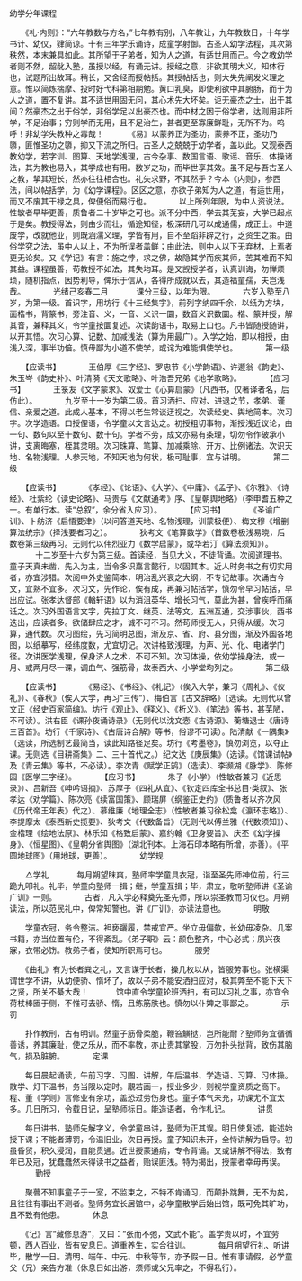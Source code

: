 幼学分年课程

　　《礼·内则》：“六年教数与方名，”七年教有别，八年教让，九年教数日，十年学书计、幼仪，肄简谅。十有三年学乐诵诗，成童学射御。古圣人幼学法程，其次第秩然，本末兼具如此。其所望于子弟者，知为人之道，有适世用而己。今之教幼学者则不然，龆龀入塾，虽授以经，有诵无讲。授经之意，非欲其明大义，知体行也，试题所出故耳。稍长，又舍经而授帖括。其授帖括也，则大失先阐发义理之意。惟以简炼揣摩、投时好弋科第相期勉。黄口乳臭，即使利欲中其腑肠，而于为人之道，置不复讲。其不适世用固无问，其心术先大坏矣。讵无豪杰之士，出于其间？然豪杰之出于俗学，非俗学足以出豪杰也。而中材之困于俗学者，达则用非所学，不足治事；穷则学而无用，且不足治生，甚者更至寡廉鲜耻，无所不为。呜呼！非幼学失教种之毒哉！
　
　　《易》以蒙养正为圣功，蒙养不正，圣功乃隳，匪惟圣功之隳，抑又下流之所归。古圣人之兢兢于幼学者，盖以此。又观泰西教幼学，若字训、图算、天地学浅理，古今杂事、数国言语、歌谣、音乐、体操诸法，其为教也易入，其学成也有用。数岁之功，而毕世享其效。虽不足与吾古圣人之教，挈其短长，然亦往往相合也。礼失求野，不其然乎？今本《内则》，参西法，间以帖括学，为《幼学课程》。区区之意，亦欲子弟知为人之道，有适世用，而又不废其干禄之具，俾便俗而易行也。
　
　　以上所列年限，为中人资说法。性敏者早毕更善，质鲁者二十岁毕之可也。派不分中西，学去其芜妄，大学已起点于是矣。教授得法，则由少而壮，循途知径，极深研几可以成通儒，成正士。中道废学，改就他业，则既涵濡义理，学皆有用，自不至蹈非辟之行，乏资生之策。由俗学究之法，虽中人以上，不为所误者盖鲜；由此法，则中人以下无弃材，上焉者更无论矣。又《学记》有言：施之悖，求之佛，故隐其学而疾其师，苦其难而不知其益。课程虽善，苟教授不如法，其失均耳。是又觊授学者，认真训诲，勿惮烦琐，随机指点，因势利导，俾乐于信从，各得所成就以去，其造福童孺，夫岂浅哉。
　
　　光绪己亥春二月
　
　　课分三级，以年为限。
　
　　六岁入塾至八岁，为第一级。首识字，用坊行《十三经集字》，前列字纳四千余，以纸为方块，面楷书，背篆书，旁注音、义，一音、义识一圜，数音义识数圜。楷、篆并授，解其音，兼释其义，令学童按圜复述。次读韵语书，取易上口也。凡书皆随授随讲，以开其悟。次习心算、记数、加减浅法（算为用最广）。入学之始，即以相授，由浅入深，事半功倍。慎毋鄙为小道不使学，或诧为难能惧使学也。
　
　　第一级

　　【应读书】
　
　　王伯厚《三字经》、罗忠节《小学韵语》、许遯翁《韵史》、朱玉岑《韵史补》、叶清漪《天文歌略》、叶浩吾兄弟《地学歌略》。
　
　　【应习书】
　
　　王箓友《文字蒙求》、奴爱士《心算启蒙》（凡西书，仅著译者名，后仿此）。
　
　　九岁至十一岁为第二级。首习洒扫、应对、进退之节，孝弟、谨信、亲爱之道。此成人基本，不得以老生常谈迂视之。次读经史、舆地简本。次习字。次学造语。口授俚语，令学童以文言达之。初授粗切事物，渐授浅近议论，由一句、数句以至十数句、数十句。学者不劳，成文亦易有条理，切勿令作破承小讲，支离晦塞，桎其灵明。次习珠算、笔算、加减乘除、开方、比例诸法。次识天地、名物浅理。人参天地，不知天地为何状，极可耻事，宜与讲明。
　
　　第二级

　　【应读书】
　
　　《孝经》、《论语》、《大学》、《中庸》、《孟子》、《尔雅》、《诗经》、杜紫纶《读史论略》、马贵与《文献通考》序、《皇朝舆地略》（李申耆五种之一。有单行本。读“总叙”，余分省入应习）。
　
　　【应习书】
　
　　《圣谕广训》、卜舫济《启悟要津》（以问答道天地、名物浅理，训蒙极便）、梅文穆《增删算法统宗》（择浅要者习之）。
　
　　狄考文《笔算数学》（首数卷极浅易晓，后数卷第三级再习。无则代以伟烈亚力《数学启蒙》，或华若汀《算法须知》）。
　
　　十二岁至十六岁为第三级。首读经，当见大义，不徒背诵。次阅道理书。童子天真未凿，先入为主，当令多识嘉言懿行，以固其本。近人时务书之有切实用者，亦宜涉猎。次阅中外史鉴简本，明治乱兴衰之大纲，不专记故事。次诵古今文，宜熟不宜多。次习文，先作论，俟有成，再兼习帖括学，慎勿令早习帖括，早出应试。张孝达督部《輶轩语》以为消沮英华、增长习气，莫此为甚，曾疾呼而痛诋之。次习外国语言文字，先拉丁文、继英、法等文。五洲互通，交涉事伙，西书迭出，应读者多。欲储肆应之才，诚不可不习。然苟师授无人，只得从缓。次习算，通代数。次习图绘，先习简明总图，渐及京、省、府、县分图，渐及外国各地图，以纸摹写，经纬度数，尤宜切记。次讲格致浅理，为声、光、化、电诸学门径。次讲医学浅理，保身济人之术，不可不知。次习体操，依幼学操身法，或一月、或两月尽一课，调血气、强筋骨，故泰西大、小学堂均列之。
　
　　第三级

　　【应读书】
　
　　《易经》、《书经》、《礼记》（俟入大学，兼习《周礼》、《仪礼》）、《春秋》（俟入大学，再习“三传”）、梅伯言《古文辞略》（选读。无则代以曾文正《经史百家简编》。坊行《观止》、《释义》、《析义》、《笔法》等书，甚芜陋，不可读）。洪右臣《课孙夜诵诗录》（无则代以沈文悫《古诗源》、蘅塘退士《唐诗三百首》。坊行《千家诗》、《古唐诗合解》等书，俗谬不可读）。陆清献《一隅集》（选读，所选制艺最简当，读此知路径足矣。坊行《考墨卷》，慎勿浏览，以夺正课。无则选《目耕斋集》二、三十首代之。）纪文达《庚辰集》（选读。《馆课试帖》及《青云集》等书，不必读）。李次青《赋学正鹄》（选读）、李濒湖《脉学》、陈修园《医学三字经》。
　
　　【应习书】
　
　　朱子《小学》（性敏者兼习《近思录》）、吕新吾《呻吟语摘》、苏厚子《四礼从宜》、《钦定四库全书总目·类叙》、张孝达《劝学篇》、陈次亮《续富国策》、顾瑞屏《纲鉴正史约》（质鲁者以齐次风《历代帝王年表》代之）、慕维廉《地理全志》（性敏者兼习徐松龛《瀛环志略》）、李提摩太《泰西新史揽要》、狄考文《代数备旨》（无则代以傅兰雅《代数须知》）、金楷理《绘地法原》、林乐知《格致启蒙》、嘉约翰《卫身要旨》、庆丕《幼学操身》、《恒星图》、《皇朝分省舆图》（湖北刊本。上海石印本略有所增，亦善）。《平圆地球图》（用地球，更善）。
　
　　幼学规

　　△学礼
　
　　每月朔望眜爽，塾师率学童具衣冠，诣至圣先师神位前，行三跪九叩礼。礼毕，学童向塾师一揖；继，学童互揖；毕，肃立，敬听塾师讲《圣谕广训》一则。
　
　　古者，凡入学必释奠先圣先师，所以崇圣教而习仪也。月朔读法，所以范民礼中，俾常知警也。讲《广训》，亦读法意也。
　
　　明敬

　　学童衣冠，务令整洁。袒亵躧履，禁戒宜严。坐立毋偏欹，长幼毋凌杂。几案书籍，亦当位置有伦，不得紊乱。《弟子职》云：颜色整齐，中心必式；夙兴夜寐，衣带必饬。教弟子者，使知所职焉可也。
　
　　服劳

　　《曲礼》有为长者粪之礼，又言谋于长者，操几枚以从，皆服劳事也。张横渠谓世学不讲，从幼便骄、惰坏了，故以子弟不能安洒扫应对，极其弊至不能下天下之贤，所关不綦大哉！
　
　　馆中直令学童轮班洒扫，有可以习礼之事，亦宜令荷杖棒匜于侧，不惟可去骄、惰，且练筋肤也。慎勿以仆婢之事鄙之。
　
　　示罚

　　扑作教刑，古有明训。然童子筋骨柔脆，鞭笞觵挞，岂所能耐？塾师务宜循循善诱，养其廉耻，使之乐从，而不率教，亦止责其掌股，万勿扑头挞背，致伤其脑气，损及脏腑。
　
　　定课

　　每日晨起诵读，午前习字、习图、讲解，午后温书、学造语、习算、习体操。散学、灯下温书，务当限以定时。覯若画一，授业多少，则视学童资质之高下。程、董《学则》言修业有余功，盖恐过劳伤身也。童子体气未充，功课尤不宜太多。几日所习，令载日记，呈塾师标日。能造语者，令作札记。
　
　　讲贯

　　每日讲书，塾师先解字义，令学童串讲，塾师为正其误。明日使复述，能述始授下课；不能者薄罚，令温旧业，次日再授。童子知识未开，全恃讲解为启导。初虽昏贸，积久浸润，自能贯通。近世授蒙通病，专令背诵。又或讲解不得法，致有年已及冠，犹蠢蠢然未得读书之益者，贻误匪浅。特为揭出，授蒙者幸毋再误。
　
　　勤授

　　聚瞢不知事童子于一室，不监束之，不特不肯诵习，而颠扑跳舞，无不为矣，且往往有事出不测者。塾师务宜长居馆中，必学童散学后始出馆，既可免其旷功，且不致有他患。
　
　　休息

　　《记》言“藏修息游”，又曰：“张而不弛，文武不能”。盖学贵以时，不宜劳顿，西人百业，皆有安息日。道重养生，实合往训。
　
　　每月朔望行礼、听讲毕，散学一日。清明、端午、中元、中秋等节，亦予假一日。惟有事请假，必学童父（兄）亲告方准（休息日如出游，须师或父兄率之，不得私行）。
　
　
